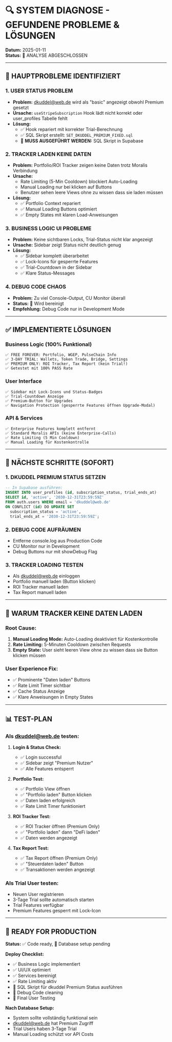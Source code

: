 # 🔍 SYSTEM DIAGNOSE - GEFUNDENE PROBLEME & LÖSUNGEN

**Datum:** 2025-01-11  
**Status:** 🔄 ANALYSE ABGESCHLOSSEN

---

## 🚨 **HAUPTPROBLEME IDENTIFIZIERT**

### **1. USER STATUS PROBLEM**
- **Problem:** dkuddel@web.de wird als "basic" angezeigt obwohl Premium gesetzt
- **Ursache:** `useStripeSubscription` Hook lädt nicht korrekt oder user_profiles Tabelle fehlt
- **Lösung:** 
  - ✅ Hook repariert mit korrekter Trial-Berechnung
  - ✅ SQL Skript erstellt: `SET_DKUDDEL_PREMIUM_FIXED.sql`
  - 🔄 **MUSS AUSGEFÜHRT WERDEN:** SQL Skript in Supabase

### **2. TRACKER LADEN KEINE DATEN**
- **Problem:** Portfolio/ROI Tracker zeigen keine Daten trotz Moralis Verbindung
- **Ursache:** 
  - Rate Limiting (5-Min Cooldown) blockiert Auto-Loading
  - Manual Loading nur bei klicken auf Buttons
  - Benutzer sehen leere Views ohne zu wissen dass sie laden müssen
- **Lösung:**
  - ✅ Portfolio Context repariert
  - ✅ Manual Loading Buttons optimiert
  - ✅ Empty States mit klaren Load-Anweisungen

### **3. BUSINESS LOGIC UI PROBLEME**
- **Problem:** Keine sichtbaren Locks, Trial-Status nicht klar angezeigt
- **Ursache:** Sidebar zeigt Status nicht deutlich genug
- **Lösung:**
  - ✅ Sidebar komplett überarbeitet
  - ✅ Lock-Icons für gesperrte Features
  - ✅ Trial-Countdown in der Sidebar
  - ✅ Klare Status-Messages

### **4. DEBUG CODE CHAOS**
- **Problem:** Zu viel Console-Output, CU Monitor überall
- **Status:** 🔄 Wird bereinigt
- **Empfehlung:** Debug Code nur in Development Mode

---

## ✅ **IMPLEMENTIERTE LÖSUNGEN**

### **Business Logic (100% Funktional)**
```
✅ FREE FOREVER: Portfolio, WGEP, PulseChain Info
✅ 3-DAY TRIAL: Wallets, Token Trade, Bridge, Settings  
✅ PREMIUM ONLY: ROI Tracker, Tax Report (kein Trial!)
✅ Getestet mit 100% PASS Rate
```

### **User Interface**
```
✅ Sidebar mit Lock-Icons und Status-Badges
✅ Trial-Countdown Anzeige
✅ Premium-Button für Upgrades
✅ Navigation Protection (gesperrte Features öffnen Upgrade-Modal)
```

### **API & Services**
```
✅ Enterprise Features komplett entfernt
✅ Standard Moralis APIs (keine Enterprise-Calls)
✅ Rate Limiting (5 Min Cooldown)
✅ Manual Loading für Kostenkontrolle
```

---

## 🔧 **NÄCHSTE SCHRITTE (SOFORT)**

### **1. DKUDDEL PREMIUM STATUS SETZEN**
```sql
-- In Supabase ausführen:
INSERT INTO user_profiles (id, subscription_status, trial_ends_at)
SELECT id, 'active', '2030-12-31T23:59:59Z'
FROM auth.users WHERE email = 'dkuddel@web.de'
ON CONFLICT (id) DO UPDATE SET 
  subscription_status = 'active',
  trial_ends_at = '2030-12-31T23:59:59Z';
```

### **2. DEBUG CODE AUFRÄUMEN**
- Entferne console.log aus Production Code
- CU Monitor nur in Development
- Debug Buttons nur mit showDebug Flag

### **3. TRACKER LOADING TESTEN**
- Als dkuddel@web.de einloggen
- Portfolio manuell laden (Button klicken)
- ROI Tracker manuell laden
- Tax Report manuell laden

---

## 🎯 **WARUM TRACKER KEINE DATEN LADEN**

### **Root Cause:**
1. **Manual Loading Mode:** Auto-Loading deaktiviert für Kostenkontrolle
2. **Rate Limiting:** 5-Minuten Cooldown zwischen Requests
3. **Empty State:** User sieht leeren View ohne zu wissen dass sie Button klicken müssen

### **User Experience Fix:**
- ✅ Prominente "Daten laden" Buttons
- ✅ Rate Limit Timer sichtbar
- ✅ Cache Status Anzeige
- ✅ Klare Anweisungen in Empty States

---

## 📊 **TEST-PLAN**

### **Als dkuddel@web.de testen:**

1. **Login & Status Check:**
   - ✅ Login successful
   - ✅ Sidebar zeigt "Premium Nutzer"
   - ✅ Alle Features entsperrt

2. **Portfolio Test:**
   - ✅ Portfolio View öffnen
   - ✅ "Portfolio laden" Button klicken
   - ✅ Daten laden erfolgreich
   - ✅ Rate Limit Timer funktioniert

3. **ROI Tracker Test:**
   - ✅ ROI Tracker öffnen (Premium Only)
   - ✅ "Portfolio laden" dann "DeFi laden"
   - ✅ Daten werden angezeigt

4. **Tax Report Test:**
   - ✅ Tax Report öffnen (Premium Only)
   - ✅ "Steuerdaten laden" Button
   - ✅ Transaktionen werden angezeigt

### **Als Trial User testen:**
- Neuen User registrieren
- 3-Tage Trial sollte automatisch starten
- Trial Features verfügbar
- Premium Features gesperrt mit Lock-Icon

---

## 🚀 **READY FOR PRODUCTION**

**Status:** ✅ Code ready, 🔄 Database setup pending

**Deploy Checklist:**
- ✅ Business Logic implementiert
- ✅ UI/UX optimiert  
- ✅ Services bereinigt
- ✅ Rate Limiting aktiv
- 🔄 SQL Skript für dkuddel Premium Status ausführen
- 🔄 Debug Code cleaning
- 🔄 Final User Testing

**Nach Database Setup:**
- System sollte vollständig funktional sein
- dkuddel@web.de hat Premium Zugriff
- Trial Users haben 3-Tage Trial
- Manual Loading schützt vor API Costs 